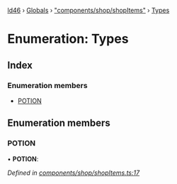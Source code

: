 [ld46](../README.md) › [Globals](../globals.md) › ["components/shop/shopItems"](../modules/_components_shop_shopitems_.md) › [Types](_components_shop_shopitems_.types.md)

# Enumeration: Types

## Index

### Enumeration members

* [POTION](_components_shop_shopitems_.types.md#potion)

## Enumeration members

###  POTION

• **POTION**:

*Defined in [components/shop/shopItems.ts:17](https://github.com/jrod-disco/ld46-keepalive/blob/0d14d56/src/components/shop/shopItems.ts#L17)*
